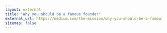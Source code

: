 ```yaml
---
layout: external
title: "Why you should be a famous founder"
external_url: https://medium.com/the-mission/why-you-should-be-a-famous-founder-66eaba1f2e25
sitemap: false
---
```

